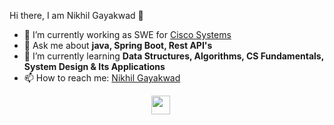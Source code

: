 <!--
**KushalVijay/nikhilgayakwad121** is a ✨ _special_ ✨ repository because its `README.md` (this file) appears on your GitHub profile.

Here are some ideas to get you started:

- 🔭 I’m currently working on ...
- 🌱 I’m currently learning ...
- 👯 I’m looking to collaborate on ...
- 🤔 I’m looking for help with ...
- 💬 Ask me about ...
- 📫 How to reach me: ...
- 😄 Pronouns: ...
- ⚡ Fun fact: ...
-->

<hi align="center">Hi there, I am Nikhil Gayakwad 👋</h1>

- 🔭 I’m currently working as SWE for <a href="https://www.microsoft.com/en-in/" target="_blank">Cisco Systems</a>
- 💬 Ask me about <strong>java, Spring Boot, Rest API's</strong>
- 🌱 I’m currently learning <strong>Data Structures, Algorithms, CS Fundamentals, System Design & Its Applications </strong>
- 📫 How to reach me: <a href="https://www.linkedin.com/in/nikhilgayakwad121/" target="_blank">Nikhil Gayakwad</a>


<!--
<p align="center">
  <img src="https://github-readme-stats.vercel.app/api?username=nikhilgayakwad121&show_icons=true" alt="nikhilgayakwad121">
  </p> 
-->





<p align="center">
  <a href="https://www.linkedin.com/in/nikhilgayakwad121/" target="_blank"><img src="https://cdn.jsdelivr.net/npm/simple-icons@3.0.1/icons/linkedin.svg" height="30" width="30"></a>
&nbsp;&nbsp;&nbsp;&nbsp;
 </p>







 
